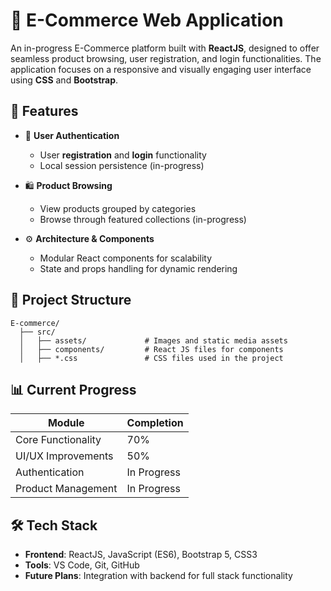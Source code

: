 # 🛒 E-Commerce Web Application

An in-progress E-Commerce platform built with **ReactJS**, designed to offer seamless product browsing, user registration, and login functionalities. The application focuses on a responsive and visually engaging user interface using **CSS** and **Bootstrap**.

## 🚀 Features

- 🔐 **User Authentication**  
  - User **registration** and **login** functionality  
  - Local session persistence (in-progress)

- 🛍️ **Product Browsing**  
  - View products grouped by categories  
  - Browse through featured collections (in-progress)

- ⚙️ **Architecture & Components**  
  - Modular React components for scalability  
  - State and props handling for dynamic rendering

## 📁 Project Structure

```
E-commerce/
  ├── src/
  │   ├── assets/             # Images and static media assets
  │   ├── components/         # React JS files for components
  │   ├── *.css               # CSS files used in the project
```

## 📊 Current Progress

| Module                | Completion   |
|-----------------------|--------------|
| Core Functionality     | 70%          |
| UI/UX Improvements     | 50%          |
| Authentication        | In Progress  |
| Product Management    | In Progress  |

## 🛠️ Tech Stack

- **Frontend**: ReactJS, JavaScript (ES6), Bootstrap 5, CSS3  
- **Tools**: VS Code, Git, GitHub  
- **Future Plans**: Integration with backend for full stack functionality
